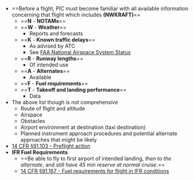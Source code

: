 * ==Before a flight, PIC must become familiar with all available information concerning that flight which includes **(NWKRAFT)**==
  * ==**N** - **NOTAMs**==
  * ==**W** - **Weather**==
    * Reports and forecasts
  * ==**K** - **Known traffic delays**==
    * As advised by ATC
    * See [FAA National Airspace System Status](https://nasstatus.faa.gov)
  * ==**R** - **Runway lengths**==
    * Of intended use
  * ==**A** - **Alternates**==
    * Available
  * ==**F** - **Fuel requirements**==
  * ==**T** - **Takeoff and landing performance**==
    * Data
* The above list though is not comprehensive
  * Route of flight and altitude
  * Airspace
  * Obstacles
  * Airport environment at destination (taxi destination)
  * Planned instrument approach procedures and potential alternate approaches that might be likely
* [14 CFR &sect;91.103 - Preflight action](https://www.ecfr.gov/current/title-14/chapter-I/subchapter-F/part-91/subpart-B/subject-group-ECFRe4c59b5f5506932/section-91.103)
* **IFR Fuel Requirements**
  * ==Be able to fly to first airport of intended landing, *then to the alternate*, and *still have 45 min reserve at normal cruise*.==
  * [14 CFR &sect;91.167 - Fuel requirements for flight in IFR conditions](https://www.ecfr.gov/current/title-14/chapter-I/subchapter-F/part-91/subpart-B/subject-group-ECFRef6e8c57f580cfd/section-91.167)
